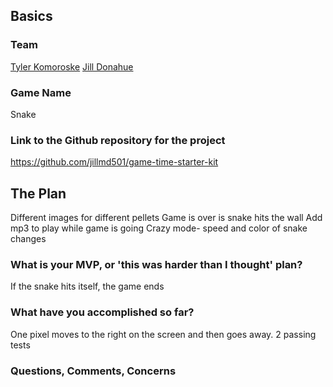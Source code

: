## Basics

### Team
[Tyler Komoroske](https://github.com/tjkomor)
[Jill Donahue](https://github.com/jillmd501)

### Game Name
Snake

### Link to the Github repository for the project
https://github.com/jillmd501/game-time-starter-kit

## The Plan

Different images for different pellets
Game is over is snake hits the wall
Add mp3 to play while game is going
Crazy mode- speed and color of snake changes


### What is your MVP, or 'this was harder than I thought' plan?
If the snake hits itself, the game ends

### What have you accomplished so far?
One pixel moves to the right on the screen and then goes away.
2 passing tests

### Questions, Comments, Concerns
